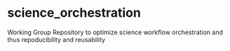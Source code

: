 # science_orchestration
Working Group Repository to optimize science workflow orchestration and thus repoducibility and reusability
